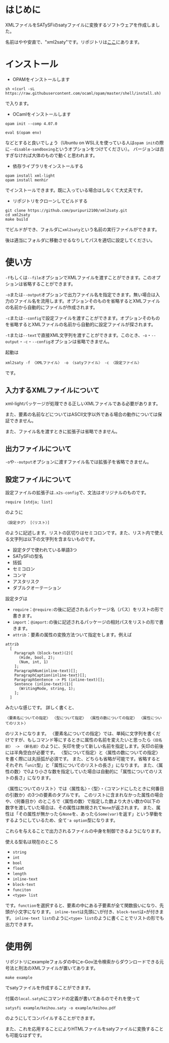 
# はじめに

XMLファイルをSATySFiのsatyファイルに変換するソフトウェアを作成しました。

名前はやや安直で、"xml2saty"です。リポジトリは[ここ](https://github.com/puripuri2100/xml2saty)にあります。

# インストール

- OPAMをインストールします
```
sh <(curl -sL https://raw.githubusercontent.com/ocaml/opam/master/shell/install.sh)
```
で入ります。
- OCamlをインストールします
```
opam init --comp 4.07.0

eval $(opam env)
```
などとすると良いでしょう（Ubuntu on WSLえを使っている人は`opam init`の際に`--disable-sandboxing`というオプションをつけてください）。
バージョンは古すぎなければ大体のもので動くと思われます。
- 依存ライブラリをインストールする
```
opam install xml-light
opam install menhir
```
でインストールできます。既に入っている場合はしなくて大丈夫です。
- リポジトリをクローンしてビルドする
```
git clone https://github.com/puripuri2100/xml2saty.git
cd xml2saty
make build
```
でビルドができ、フォルダに`xml2saty`という名前の実行ファイルができます。

後は適当にフォルダに移動させるなりしてパスを適切に設定してください。

# 使い方

`-f`もしくは`--file`オプションでXMLファイルを渡すことができます。このオプションは省略することができます。

`-o`または`--output`オプションで出力ファイル名を指定できます。無い場合は入力のファイル名を流用します。オプションそのものを省略するとXMLファイルの名前から自動的にファイルが作成されます。

`-c`または`--config`で設定ファイルを渡すことができます。オプションそのものを省略するとXMLファイルの名前から自動的に設定ファイルが探されます。

`-t`または`--text`で直接XML文字列を渡すことができます。このとき、`-o`・`--output`・`-c`・`--config`オプションは省略できません。

起動は

```
xml2saty -f 〈XMLファイル〉 -o 〈satyファイル〉 -c 〈設定ファイル〉
```

です。

## 入力するXMLファイルについて

xml-lightパッケージが処理できる正しいXMLファイルである必要があります。

また、要素の名前などについてはASCII文字以外である場合の動作については保証できません。

また、ファイル名を渡すときに拡張子は省略できません。

## 出力ファイルについて

`-o`や`--output`オプションに渡すファイル名では拡張子を省略できません。

## 設定ファイルについて

設定ファイルの拡張子は`.x2s-config`で、文法はオリジナルのものです。

```
require [stdja; list]
```

のように

```
〈設定タグ〉 [〈リスト〉]
```

のように記述します。リストの区切りはセミコロンです。また、リスト内で使える文字列は以下の文字列を含まないものです。
- 設定タグで使われている単語3つ
- SATySFiの型名
- 括弧
- セミコロン
- コンマ
- アスタリスク
- ダブルクオーテーション

設定タグは

- `require`：`@require:`の後に記述されるパッケージ名（パス）をリストの形で書きます。
- `import`：`@import:`の後に記述されるパッケージの相対パスをリストの形で書きます。
- `attrib`：要素の属性の変換方法ついて指定をします。例えば
```
attrib
  [
    Paragraph (block-text)(2)[
      (Hide, bool, 2);
      (Num, int, 1)
    ];
    ParagraphNum(inline-text)[];
    ParagraphCaption(inline-text)[];
    ParagraphSentence -> PS (inline-text)[];
    Sentence (inline-text)(1)[
      (WritingMode, string, 1);
    ];
  ]
```
みたいな感じです。
詳しく書くと、

`〈要素名についての指定〉 〈型について指定〉 〈属性の数についての指定〉 〈属性についてのリスト〉`

のリストになります。
〈要素名についての指定〉では、単純に文字列を書くだけですが、もしコマンド等にするときに属性の名前を変えたいと思ったら`〈旧名前〉 -> 〈新名前〉`のように、矢印を使って新しい名前を指定します。矢印の前後には半角空白が必要です。
〈型について指定〉と〈属性の数についての指定〉を書く際には丸括弧が必須です。
また、どちらも省略が可能です。省略するとそれぞれ「`unit`型」と「属性についてのリストの長さ」になります。
また、〈属性の数〉で0より小さな数を指定していた場合は自動的に「属性についてのリストの長さ」になります。

〈属性についてのリスト〉では〈属性名〉・〈型〉・〈コマンドにしたときに何番目の引数か〉の3つの要素のタプルです。
このリストに含まれなかった属性の場合や、〈何番目か〉のところで〈属性の数〉で指定した数より大きい数か0以下の数字を渡していた場合は、その属性は無視されて`None`が返されます。
また、属性は「その属性が無かったら`None`を、あったら`Some(var)`を返す」という挙動をするようにしているため、全て`'a option`型になります。

これらを与えることで出力されるファイルの中身を制御できるようになります。


使える型名は現在のところ

- `string`
- `int`
- `bool`
- `float`
- `length`
- `inline-text`
- `block-text`
- `funciton`
- `<type> list`

です。`function`を選択すると、要素の中にある子要素が全て関数扱いになり、先頭が小文字になります。
`inline-text`は先頭に`\`が付き、`block-text`は`+`が付きます。
`inline-text list`のように`<type> list`のように書くことでリストの形でも出力できます。




# 使用例

リポジトリにexampleフォルダの中にe-Gov法令検索からダウンロードできる元号法と刑法のXMLファイルが置いてあります。

```
make example
```

でsatyファイルを作成することができます。

付属の`local.satyh`にコマンドの定義が書いてあるのでそれを使って
```
satysfi example/keihou.saty -o example/keihou.pdf
```
のようにしてコンパイルすることができます。

また、これを応用することによりHTMLファイルをsatyファイルに変換することも可能なはずです。